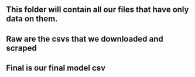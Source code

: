 ## This folder will contain all our files that have only data on them.
## Raw are the csvs that we downloaded and scraped 
## Final is our final model csv 
